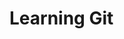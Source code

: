 # Learning Git


<!--stackedit_data:
eyJoaXN0b3J5IjpbMjAyNDc4Nzc5Myw5MTAwNTIyMjgsMTQxMj
I3OTc3OSwxNTc0NDYwNjE1LC0yMDc2MzUxMzI1LDIxMzM2MzQ5
MjksLTE4OTAwNTM2OTNdfQ==
-->
